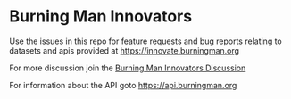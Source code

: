 # Burning Man Innovators
Use the issues in this repo for feature requests and bug reports relating to datasets and apis provided at https://innovate.burningman.org

For more discussion join the [Burning Man Innovators Discussion](https://groups.google.com/a/burningman.org/forum/#!forum/bman-innovators-list)

For information about the API goto https://api.burningman.org
